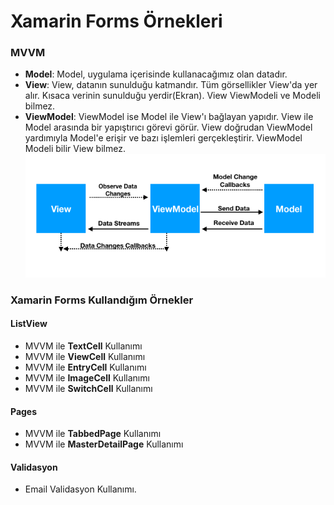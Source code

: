 # Xamarin Forms Örnekleri 
### MVVM <br/>
* **Model**: Model, uygulama içerisinde kullanacağımız olan datadır.
* **View**: View, datanın sunulduğu katmandır. Tüm görsellikler View'da yer alır. Kısaca verinin sunulduğu yerdir(Ekran). View ViewModeli ve Modeli bilmez.
* **ViewModel**: ViewModel ise Model ile View'ı bağlayan yapıdır.  View ile Model arasında bir yapıştırıcı görevi görür. View doğrudan ViewModel yardımıyla Model'e erişir ve bazı işlemleri gerçekleştirir. ViewModel Modeli bilir View bilmez.
![Resim kaldırılmıştır](https://github.com/ihsan-guc/XamarinFormsExamples/blob/master/XamarinFormsExamples.Android/Resources/drawable/MVMMpicture.png)

### Xamarin Forms Kullandığım Örnekler
#### ListView <br/>
* MVVM ile **TextCell** Kullanımı
* MVVM ile **ViewCell** Kullanımı
* MVVM ile **EntryCell** Kullanımı
* MVVM ile **ImageCell** Kullanımı
* MVVM ile **SwitchCell** Kullanımı 
#### Pages<br/>
* MVVM ile **TabbedPage** Kullanımı
* MVVM ile **MasterDetailPage** Kullanımı
#### Validasyon
* Email Validasyon Kullanımı. 
